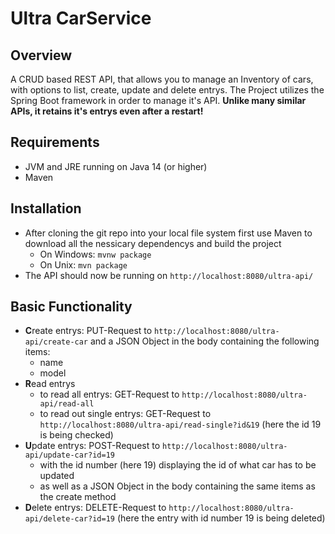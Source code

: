 # Ultra CarService 
## Overview
A CRUD based REST API, that allows you to manage an Inventory of cars, with options to list, create, update and delete entrys. 
The Project utilizes the Spring Boot framework in order to manage it's API. **Unlike many similar APIs, it retains it's entrys even after a restart!**
## Requirements
- JVM and JRE running on Java 14 (or higher)
- Maven
## Installation
- After cloning the git repo into your local file system first use Maven to download all the nessicary dependencys and build the project
    - On Windows:   ``mvnw package``
    - On Unix:  ``mvn package`` 
- The API should now be running on ``http://localhost:8080/ultra-api/``
## Basic Functionality
- **C**reate entrys: PUT-Request to ``http://localhost:8080/ultra-api/create-car`` and a JSON Object in the body containing the following items:
    - name
    - model
- **R**ead entrys
    - to read all entrys: GET-Request to ``http://localhost:8080/ultra-api/read-all``
    - to read out single entrys: GET-Request to ``http://localhost:8080/ultra-api/read-single?id&19`` (here the id 19 is being checked)
- **U**pdate entrys: POST-Request to ``http://localhost:8080/ultra-api/update-car?id=19``
    - with the id number (here 19) displaying the id of what car has to be updated 
    - as well as a JSON Object in the body containing the same items as the create method
- **D**elete entrys: DELETE-Request to ``http://localhost:8080/ultra-api/delete-car?id=19`` (here the entry with id number 19 is being deleted)